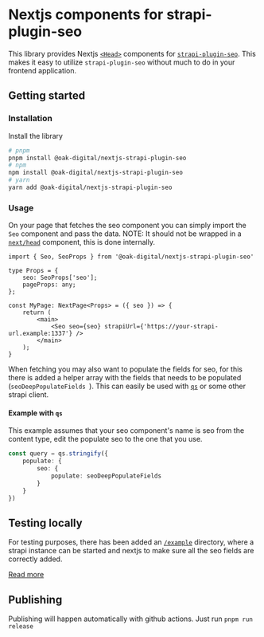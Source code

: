 # Nextjs components for strapi-plugin-seo

This library provides Nextjs [`<Head>`](https://nextjs.org/docs/api-reference/next/head) components for [`strapi-plugin-seo`](https://github.com/strapi/strapi-plugin-seo).
This makes it easy to utilize `strapi-plugin-seo` without much to do in your frontend application.

## Getting started

### Installation

Install the library

```bash
# pnpm
pnpm install @oak-digital/nextjs-strapi-plugin-seo
# npm
npm install @oak-digital/nextjs-strapi-plugin-seo
# yarn
yarn add @oak-digital/nextjs-strapi-plugin-seo
```

### Usage

On your page that fetches the seo component you can simply import the `Seo` component and pass the data.
NOTE: It should not be wrapped in a [`next/head`](https://nextjs.org/docs/api-reference/next/head) component, this is done internally.

```tsx
import { Seo, SeoProps } from '@oak-digital/nextjs-strapi-plugin-seo'

type Props = {
    seo: SeoProps['seo'];
    pageProps: any;
};

const MyPage: NextPage<Props> = ({ seo }) => {
    return (
        <main>
            <Seo seo={seo} strapiUrl={'https://your-strapi-url.example:1337'} />
        </main>
    );
}
```

When fetching you may also want to populate the fields for seo, for this there is added a helper array with the fields that needs to be populated (`seoDeepPopulateFields `).
This can easily be used with [`qs`](https://github.com/ljharb/qs) or some other strapi client.

#### Example with `qs`

This example assumes that your seo component's name is seo from the content type, edit the populate seo to the one that you use.

```typescript
const query = qs.stringify({
    populate: {
        seo: {
            populate: seoDeepPopulateFields
        }
    }
})
```

## Testing locally

For testing purposes, there has been added an [`/example`](./example/) directory, where a strapi instance can be started and nextjs to make sure all the seo fields are correctly added.

[Read more](./example/README.md)

## Publishing

Publishing will happen automatically with github actions.
Just run `pnpm run release`
